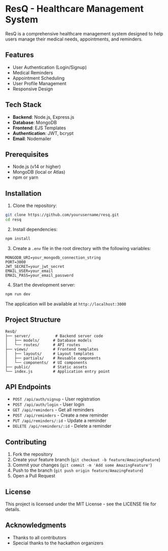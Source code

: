# ResQ - Healthcare Management System

ResQ is a comprehensive healthcare management system designed to help users manage their medical needs, appointments, and reminders.

## Features

- User Authentication (Login/Signup)
- Medical Reminders
- Appointment Scheduling
- User Profile Management
- Responsive Design

## Tech Stack

- **Backend**: Node.js, Express.js
- **Database**: MongoDB
- **Frontend**: EJS Templates
- **Authentication**: JWT, bcrypt
- **Email**: Nodemailer

## Prerequisites

- Node.js (v14 or higher)
- MongoDB (local or Atlas)
- npm or yarn

## Installation

1. Clone the repository:
```bash
git clone https://github.com/yourusername/resq.git
cd resq
```

2. Install dependencies:
```bash
npm install
```

3. Create a `.env` file in the root directory with the following variables:
```
MONGODB_URI=your_mongodb_connection_string
PORT=3000
JWT_SECRET=your_jwt_secret
EMAIL_USER=your_email
EMAIL_PASS=your_email_password
```

4. Start the development server:
```bash
npm run dev
```

The application will be available at `http://localhost:3000`

## Project Structure

```
ResQ/
├── server/           # Backend server code
│   ├── models/      # Database models
│   └── routes/      # API routes
├── views/           # Frontend templates
│   ├── layouts/     # Layout templates
│   ├── partials/    # Reusable components
│   └── components/  # UI components
├── public/          # Static assets
└── index.js         # Application entry point
```

## API Endpoints

- `POST /api/auth/signup` - User registration
- `POST /api/auth/login` - User login
- `GET /api/reminders` - Get all reminders
- `POST /api/reminders` - Create a new reminder
- `PUT /api/reminders/:id` - Update a reminder
- `DELETE /api/reminders/:id` - Delete a reminder

## Contributing

1. Fork the repository
2. Create your feature branch (`git checkout -b feature/AmazingFeature`)
3. Commit your changes (`git commit -m 'Add some AmazingFeature'`)
4. Push to the branch (`git push origin feature/AmazingFeature`)
5. Open a Pull Request

## License

This project is licensed under the MIT License - see the LICENSE file for details.

## Acknowledgments

- Thanks to all contributors
- Special thanks to the hackathon organizers 